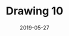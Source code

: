 ---
title: Drawing 10
date: '2019-05-27'
thumb_image: images/mar-4yo/4-mar-drawing10.jpg
thumb_image_alt: Drawing 10
image: images/mar-4yo/4-mar-drawing10.jpg
image_alt: Drawing 10
template: project
---	